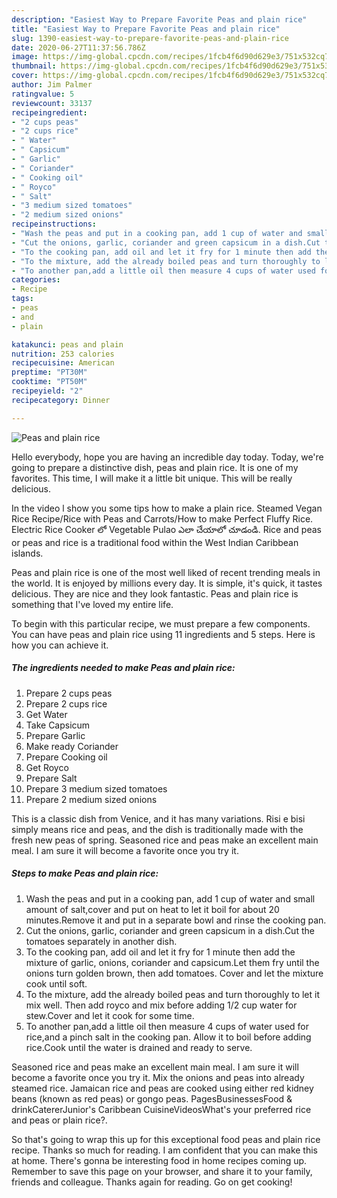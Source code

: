 ```yaml
---
description: "Easiest Way to Prepare Favorite Peas and plain rice"
title: "Easiest Way to Prepare Favorite Peas and plain rice"
slug: 1390-easiest-way-to-prepare-favorite-peas-and-plain-rice
date: 2020-06-27T11:37:56.786Z
image: https://img-global.cpcdn.com/recipes/1fcb4f6d90d629e3/751x532cq70/peas-and-plain-rice-recipe-main-photo.jpg
thumbnail: https://img-global.cpcdn.com/recipes/1fcb4f6d90d629e3/751x532cq70/peas-and-plain-rice-recipe-main-photo.jpg
cover: https://img-global.cpcdn.com/recipes/1fcb4f6d90d629e3/751x532cq70/peas-and-plain-rice-recipe-main-photo.jpg
author: Jim Palmer
ratingvalue: 5
reviewcount: 33137
recipeingredient:
- "2 cups peas"
- "2 cups rice"
- " Water"
- " Capsicum"
- " Garlic"
- " Coriander"
- " Cooking oil"
- " Royco"
- " Salt"
- "3 medium sized tomatoes"
- "2 medium sized onions"
recipeinstructions:
- "Wash the peas and put in a cooking pan, add 1 cup of water and small amount of salt,cover and put on heat to let it boil for about 20 minutes.Remove it and put in a separate bowl and rinse the cooking pan."
- "Cut the onions, garlic, coriander and green capsicum in a dish.Cut the tomatoes separately in another dish."
- "To the cooking pan, add oil and let it fry for 1 minute then add the mixture of garlic, onions, coriander and capsicum.Let them fry until the onions turn golden brown, then add tomatoes. Cover and let the mixture cook until soft."
- "To the mixture, add the already boiled peas and turn thoroughly to let it mix well. Then add royco and mix before adding 1/2 cup water for stew.Cover and let it cook for some time."
- "To another pan,add a little oil then measure 4 cups of water used for rice,and a pinch salt in the cooking pan. Allow it to boil before adding rice.Cook until the water is drained and ready to serve."
categories:
- Recipe
tags:
- peas
- and
- plain

katakunci: peas and plain 
nutrition: 253 calories
recipecuisine: American
preptime: "PT30M"
cooktime: "PT50M"
recipeyield: "2"
recipecategory: Dinner

---
```



![Peas and plain rice](https://img-global.cpcdn.com/recipes/1fcb4f6d90d629e3/751x532cq70/peas-and-plain-rice-recipe-main-photo.jpg)

Hello everybody, hope you are having an incredible day today. Today, we're going to prepare a distinctive dish, peas and plain rice. It is one of my favorites. This time, I will make it a little bit unique. This will be really delicious.

In the video l show you some tips how to make a plain rice. Steamed Vegan Rice Recipe/Rice with Peas and Carrots/How to make Perfect Fluffy Rice. Electric Rice Cooker లో Vegetable Pulao ఎలా చేయాలో చూడండి. Rice and peas or peas and rice is a traditional food within the West Indian Caribbean islands.

Peas and plain rice is one of the most well liked of recent trending meals in the world. It is enjoyed by millions every day. It is simple, it's quick, it tastes delicious. They are nice and they look fantastic. Peas and plain rice is something that I've loved my entire life.


To begin with this particular recipe, we must prepare a few components. You can have peas and plain rice using 11 ingredients and 5 steps. Here is how you can achieve it.

<!--inarticleads1-->

##### The ingredients needed to make Peas and plain rice:

1. Prepare 2 cups peas
1. Prepare 2 cups rice
1. Get  Water
1. Take  Capsicum
1. Prepare  Garlic
1. Make ready  Coriander
1. Prepare  Cooking oil
1. Get  Royco
1. Prepare  Salt
1. Prepare 3 medium sized tomatoes
1. Prepare 2 medium sized onions


This is a classic dish from Venice, and it has many variations. Risi e bisi simply means rice and peas, and the dish is traditionally made with the fresh new peas of spring. Seasoned rice and peas make an excellent main meal. I am sure it will become a favorite once you try it. 

<!--inarticleads2-->

##### Steps to make Peas and plain rice:

1. Wash the peas and put in a cooking pan, add 1 cup of water and small amount of salt,cover and put on heat to let it boil for about 20 minutes.Remove it and put in a separate bowl and rinse the cooking pan.
1. Cut the onions, garlic, coriander and green capsicum in a dish.Cut the tomatoes separately in another dish.
1. To the cooking pan, add oil and let it fry for 1 minute then add the mixture of garlic, onions, coriander and capsicum.Let them fry until the onions turn golden brown, then add tomatoes. Cover and let the mixture cook until soft.
1. To the mixture, add the already boiled peas and turn thoroughly to let it mix well. Then add royco and mix before adding 1/2 cup water for stew.Cover and let it cook for some time.
1. To another pan,add a little oil then measure 4 cups of water used for rice,and a pinch salt in the cooking pan. Allow it to boil before adding rice.Cook until the water is drained and ready to serve.


Seasoned rice and peas make an excellent main meal. I am sure it will become a favorite once you try it. Mix the onions and peas into already steamed rice. Jamaican rice and peas are cooked using either red kidney beans (known as red peas) or gongo peas. PagesBusinessesFood &amp; drinkCatererJunior&#39;s Caribbean CuisineVideosWhat&#39;s your preferred rice and peas or plain rice?. 

So that's going to wrap this up for this exceptional food peas and plain rice recipe. Thanks so much for reading. I am confident that you can make this at home. There's gonna be interesting food in home recipes coming up. Remember to save this page on your browser, and share it to your family, friends and colleague. Thanks again for reading. Go on get cooking!
